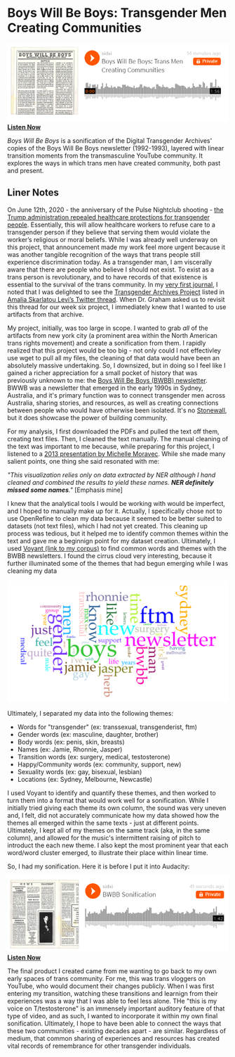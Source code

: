 # Boys Will Be Boys: Transgender Men Creating Communities

![bwbb sonification soundcloud](https://github.com/sidxi/week-six/blob/master/Screenshots/BWBB%20sonification.PNG)
**[Listen Now](https://soundcloud.com/user-419403028/boys-will-be-boys-trans-men-creating-communities/s-1ywUn4hH8LR)**

_Boys Will Be Boys_ is a sonification of the Digital Transgender Archives' copies of the Boys Will Be Boys newsletter (1992-1993), layered with linear transition moments from the transmasculine YouTube community. It explores the ways in which trans men have created community, both past and present.

## Liner Notes

On June 12th, 2020 - the anniversary of the Pulse Nightclub shooting - [the Trump administration repealed healthcare protections for transgender people](https://www.theguardian.com/us-news/2020/jun/12/trump-transgender-lgbt-healthcare-protections). Essentially, this will allow healthcare workers to refuse care to a transgender person if they believe that serving them would violate the worker’s religious or moral beliefs. While I was already well underway on this project, that announcement made my work feel more urgent because it was another tangible recognition of the ways that trans people still experience discrimination today. As a transgender man, I am viscerally aware that there are people who believe I should not exist. To exist as a trans person is revolutionary, and to have records of that existence is essential to the survival of the trans community. In my [very first journal](https://github.com/sidxi/week-one/blob/master/journal.md), I noted that I was delighted to see the [Transgender Archives Project](https://www.digitaltransgenderarchive.net/) listed in [Amalia Skarlatou Levi’s Twitter thread](https://twitter.com/amaliasl/status/1245544256212807680). When Dr. Graham asked us to revisit this thread for our week six project, I immediately knew that I wanted to use artifacts from that archive. 

My project, initially, was too large in scope. I wanted to grab _all_ of the artifacts from new york city (a prominent area within the North American trans rights movement) and create a sonification from them. I rapidly realized that this project would be too big - not only could I not effectivley use wget to pull all my files, the cleaning of that data would have been an absolutely massive undertaking. So, I downsized, but in doing so I feel like I gained a richer appreciation for a small pocket of history that was previously unknown to me: the [Boys Will Be Boys (BWBB) newsletter](https://www.digitaltransgenderarchive.net/col/1r66j121q). BWWB was a newsletter that emerged in the early 1990s in Sydney, Australia, and it's primary function was to connect transgender men across Australia, sharing stories, and resources, as well as creating connections between people who would have otherwise been isolated. It's no [Stonewall](https://en.wikipedia.org/wiki/Stonewall_riots), but it does showcase the power of building community. 

For my analysis, I first downloaded the PDFs and pulled the text off them, creating text files. Then, I cleaned the text manually. The manual cleaning of the text was important to me because, while preparing for this project, I listened to a [2013 presentation by Michelle Moravec](http://historyinthecity.blogspot.com/2013/11/before-i-start-i-want-to-thank-people.html). While she made many salient points, one thing she said resonated with me:

_"This visualization relies only on data extracted by NER although I hand cleaned and combined the results to yield these names. **NER definitely missed some names**."_ [Emphasis mine]

I knew that the analytical tools I would be working with would be imperfect, and I hoped to manually make up for it. Actually, I specifically chose not to use OpenRefine to clean my data because it seemed to be better suited to datasets (not text files), which I had not yet created. This cleaning up process was tedious, but it helped me to identify common themes within the text and gave me a beginnign point for my dataset creation. Ultimately, I used [Voyant (link to my corpus)](https://voyant-tools.org/?corpus=73cf536f512e5f018906227dc85a8afe) to find common words and themes with the BWBB newsletters. I found the cirrus cloud very interesting, because it further illuminated some of the themes that had begun emerging while I was cleaning my data

![voyant word cloud](https://github.com/sidxi/week-six/blob/master/Screenshots/Voyant%20Word%20Cloud.png)

Ultimately, I separated my data into the following themes:
* Words for "transgender" (ex: transsexual, transgenderist, ftm)
* Gender words (ex: masculine, daughter, brother)
* Body words (ex: penis, skin, breasts)
* Names (ex: Jamie, Rhonnie, Jasper)
* Transition words (ex: surgery, medical, testosterone)
* Happy/Community words (ex: community, support, new)
* Sexuality words (ex: gay, bisexual, lesbian)
* Locations (ex: Sydney, Melbourne, Newcastle)

I used Voyant to identify and quantify these themes, and then worked to turn them into a format that would work well for a sonification. While I initially tried giving each theme its own column, the sound was very uneven and, I felt, did not accurately communicate how my data showed how the themes all emerged within the same texts - just at different points. Ultimately, I kept all of my themes on the same track (aka, in the same column), and allowed for the music's intermittent raising of pitch to introduct the each new theme. I also kept the most prominent year that each word/word cluster emerged, to illustrate their place within linear time. 

So, I had my sonification. Here it is before I put it into Audacity:

![bwbb sonification](https://github.com/sidxi/week-six/blob/master/Screenshots/bwbb%20sonification%20no%20yt.PNG)
**[Listen Now](https://soundcloud.com/user-419403028/bwbb-sonification/s-lH6Dm5rm5SN)**

The final product I created came from me wanting to go back to my own early spaces of trans community. For me, this was trans vloggers on YouTube, who would document their changes publicly. When I was first entering my transition, watching these transitions and learnign from their experiences was a way that I was able to feel less alone. THe "this is my voice on T/testosterone" is an immensely important auditory feature of that type of video, and as such, I wanted to incorporate it within my own final sonification. Ultimately, I hope to have been able to connect the ways that these two communities - existing decades apart - are similar. Regardless of medium, that common sharing of experiences and resources has created vital records of remembrance for other transgender individuals. 
